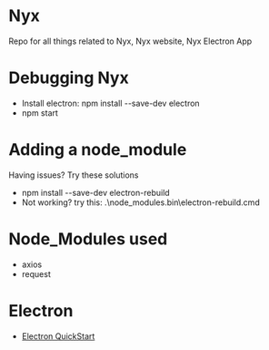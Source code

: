 # Nyx
Repo for all things related to Nyx, Nyx website, Nyx Electron App

# Debugging Nyx
* Install electron: npm install --save-dev electron
* npm start

# Adding a node_module
Having issues? Try these solutions
* npm install --save-dev electron-rebuild
* Not working? try this: .\node_modules\.bin\electron-rebuild.cmd

# Node_Modules used
* axios
* request

# Electron 
* [Electron QuickStart](https://www.electronjs.org/docs/v14-x-y/tutorial/quick-start)
